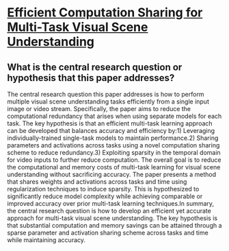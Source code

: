 # [Efficient Computation Sharing for Multi-Task Visual Scene Understanding](https://arxiv.org/abs/2303.09663)

## What is the central research question or hypothesis that this paper addresses?

 The central research question this paper addresses is how to perform multiple visual scene understanding tasks efficiently from a single input image or video stream. Specifically, the paper aims to reduce the computational redundancy that arises when using separate models for each task. The key hypothesis is that an efficient multi-task learning approach can be developed that balances accuracy and efficiency by:1) Leveraging individually-trained single-task models to maintain performance.2) Sharing parameters and activations across tasks using a novel computation sharing scheme to reduce redundancy.3) Exploiting sparsity in the temporal domain for video inputs to further reduce computation. The overall goal is to reduce the computational and memory costs of multi-task learning for visual scene understanding without sacrificing accuracy. The paper presents a method that shares weights and activations across tasks and time using regularization techniques to induce sparsity. This is hypothesized to significantly reduce model complexity while achieving comparable or improved accuracy over prior multi-task learning techniques.In summary, the central research question is how to develop an efficient yet accurate approach for multi-task visual scene understanding. The key hypothesis is that substantial computation and memory savings can be attained through a sparse parameter and activation sharing scheme across tasks and time while maintaining accuracy.
